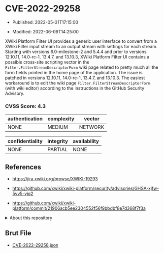 # CVE-2022-29258

- Published: 2022-05-31T17:15:00

- Modified: 2022-06-09T14:25:00

XWiki Platform Filter UI provides a generic user interface to convert from a XWiki Filter input stream to an output stream with settings for each stream. Starting with versions 6.0-milestone-2 and 5.4.4 and prior to versions 12.10.11, 14.0-rc-1, 13.4.7, and 13.10.3, XWiki Platform Filter UI contains a possible cross-site scripting vector in the `Filter.FilterStreamDescriptorForm` wiki page related to pretty much all the form fields printed in the home page of the application. The issue is patched in versions 12.10.11, 14.0-rc-1, 13.4.7, and 13.10.3. The easiest workaround is to edit the wiki page `Filter.FilterStreamDescriptorForm` (with wiki editor) according to the instructions in the GitHub Security Advisory.

### CVSS Score: **4.3**

| authentication | complexity | vector |
| --- | --- | --- |
| NONE | MEDIUM | NETWORK |

| confidentiality | integrity | availability |
| --- | --- | --- |
| NONE | PARTIAL | NONE |

## References

* https://jira.xwiki.org/browse/XWIKI-19293

* https://github.com/xwiki/xwiki-platform/security/advisories/GHSA-xjfw-5vv5-vjq2

* https://github.com/xwiki/xwiki-platform/commit/21906acb5ee2304552f56f9bbdbf8e7d368f7f3a

<details>
<summary>About this repository</summary> 

  This repository is part of the project [Live Hack CVE](https://github.com/Live-Hack-CVE). Main website can be found [www.live-hack.org](https://www.live-hack.org) 
  
  Made by [Sn0wAlice](https://github.com/Sn0wAlice) for the people that care about security and need to have a feed of the latest CVEs. Hope you enjoy it, don't forget to star the repo and follow me on [Twitter](https://twitter.com/Sn0wAlice) and [Github](https://github.com/Sn0wAlice). And that is my [personnal website](https://www.alice-snow.me/)

  - [Home Page](https://github.com/Live-Hack-CVE)
  - [Framework](https://github.com/Live-Hack-CVE/cve-framework)
  - [CVE database](https://github.com/Live-Hack-CVE/full_database)
  - [Changelog](https://github.com/Live-Hack-CVE/Changelog)
</details>

## Brut File

* [CVE-2022-29258.json](https://raw.githubusercontent.com/Live-Hack-CVE/full_database/main/cves/2022/CVE-2022-29258.json)

